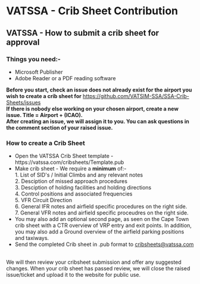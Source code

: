<h1>VATSSA - Crib Sheet Contribution</h1>

<h2><b>VATSSA - How to submit a crib sheet for approval</b></h2>

<h3>Things you need:-</h3>

<ul>
  <li>Microsoft Publisher</li>
  <li>Adobe Reader or a PDF reading software</li>
</ul>

<b>Before you start, check an issue does not already exist for the airport you wish to create a crib sheet for</b> https://github.com/VATSIM-SSA/SSA-Crib-Sheets/issues</br>
<b>If there is nobody else working on your chosen airport, create a new issue. Title = Airport + (ICAO).</br>
After creating an issue, we will assign it to you. You can ask questions in the comment section of your raised issue. </b>


<h3><b>How to create a Crib Sheet</b></h3>

<ul>
  <li>Open the VATSSA Crib Sheet template - https://vatssa.com/cribsheets/Template.pub</li>
  <li>Make crib sheet - We require a <b>minimum</b> of:-<br>
  1. List of SID's / Initial Climbs and any relevant notes </br>
  2. Desciption of missed approach procedures </br>
  3. Desciption of holding facilities and holding directions </br>
  4. Control positions and associated frequencies </br>
  5. VFR Circuit Direction </br>
  6. General IFR notes and airfield specific procedures on the right side. </br>
  7. General VFR notes and airfield specific proceudres on the right side. </br>
  
  </li>
<li>You may also add an optional second page, as seen on the Cape Town crib sheet with a CTR overview of VRP entry and exit points. In addition, you may also add a Ground overview of the airfield parking positions and taxiways.</li>
  
  <li>Send the completed Crib sheet in .pub format to <a href="cribsheets@vatssa.com">cribsheets@vatssa.com</a></li>
  
  
</ul>
<br>
We will then review your cribsheet submission and offer any suggested changes. When your crib sheet has passed review, we will close the raised issue/ticket and upload it to the website for public use.
